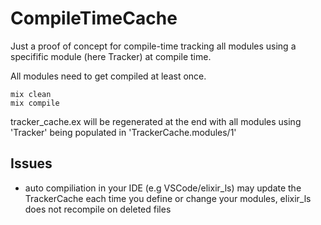 # CompileTimeCache

Just a proof of concept for compile-time tracking all modules using a specifific module (here Tracker) at compile time.

All modules need to get compiled at least once.

    mix clean
    mix compile

tracker_cache.ex will be regenerated at the end with all modules using 'Tracker' being populated in 'TrackerCache.modules/1'

## Issues

- auto compiliation in your IDE (e.g VSCode/elixir_ls) may update the TrackerCache each time you define or change your modules, elixir_ls does not recompile on deleted files
